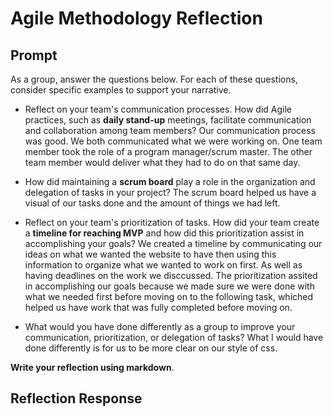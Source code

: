 # Agile Methodology Reflection

## Prompt 
As a group, answer the questions below. For each of these questions, consider specific examples to support your narrative.

* Reflect on your team's communication processes. How did Agile practices, such as **daily stand-up** meetings, facilitate communication and collaboration among team members?
  Our communication process was good. We both communicated what we were working on. One team member took the role of a program manager/scrum master. The other team member would deliver what they had to do on that same day.

* How did maintaining a **scrum board** play a role in the organization and delegation of tasks in your project?
  The scrum board helped us have a visual of our tasks done and the amount of things we had left.

* Reflect on your team's prioritization of tasks. How did your team create a **timeline for reaching MVP** and how did this prioritization assist in accomplishing your goals?
  We created a timeline by communicating our ideas on what we wanted the website to have then using this information to organize what we wanted to work on first. As well as having deadlines on the work we disccussed. The prioritization assited in accomplishing our goals because we made sure we were done with what we needed first before moving on to the following task, whiched helped us have work that was fully completed before moving on. 

* What would you have done differently as a group to improve your communication, prioritization, or delegation of tasks?
  What I would have done differently is for us to be more clear on our style of css.

**Write your reflection using markdown**.

## Reflection Response
